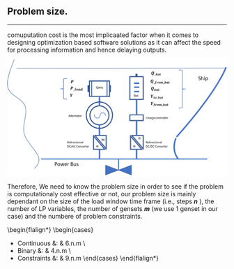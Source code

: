 ## Problem size.
---

comuputation cost is the most implicaated factor when it comes to designing optimization based software solutions as it can affect the speed for processing information and hence delaying outputs. 

![Screenshot](img/hyh_illustration_lpvariables.png)

Therefore, We need to know the problem size in order to see if the problem is computationaly cost effective or not, our problem size is mainly dependant on the size of the load window time frame (i.e., steps <strong>${n}$</strong> ), the number of LP variables, the number of gensets <strong>${m}$</strong> (we use 1 genset in our case) and the numbere of problem constraints. 



\begin{flalign*}
\begin{cases}
- Continuous &: &  6.n.m \\    
- Binary &: &  4.n.m \\  
- Constraints &: &  9.n.m 
\end{cases}
\end{flalign*}    
